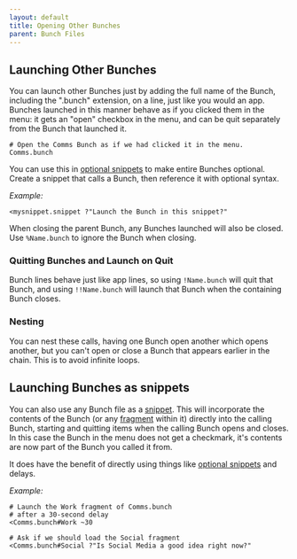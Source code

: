 ```yaml
---
layout: default
title: Opening Other Bunches
parent: Bunch Files
---
```

## Launching Other Bunches

You can launch other Bunches just by adding the full name of the Bunch, including the ".bunch" extension, on a line, just like you would an app. Bunches launched in this manner behave as if you clicked them in the menu: it gets an "open" checkbox in the menu, and can be quit separately from the Bunch that launched it.

	# Open the Comms Bunch as if we had clicked it in the menu.
	Comms.bunch

You can use this in [optional snippets](/bunch/docs/bunch-files/snippets.html#optionalsnippets) to make entire Bunches optional. Create a snippet that calls a Bunch, then reference it with optional syntax.

_Example:_

	<mysnippet.snippet ?"Launch the Bunch in this snippet?"

When closing the parent Bunch, any Bunches launched will also be closed. Use `%Name.bunch` to ignore the Bunch when closing.

### Quitting Bunches and Launch on Quit

Bunch lines behave just like app lines, so using `!Name.bunch` will quit that Bunch, and using `!!Name.bunch` will launch that Bunch when the containing Bunch closes.

### Nesting

You can nest these calls, having one Bunch open another which opens another, but you can't open or close a Bunch that appears earlier in the chain. This is to avoid infinite loops.

## Launching Bunches as snippets

You can also use any Bunch file as a [snippet](/bunch/docs/bunch-files/snippets.html). This will incorporate the contents of the Bunch (or any [fragment](/bunch/docs/bunch-files/snippets.html#fragments) within it) directly into the calling Bunch, starting and quitting items when the calling Bunch opens and closes. In this case the Bunch in the menu does not get a checkmark, it's contents are now part of the Bunch you called it from.

It does have the benefit of directly using things like [optional snippets](/bunch/docs/bunch-files/snippets.html#optionalsnippets) and delays.

_Example:_

	# Launch the Work fragment of Comms.bunch 
	# after a 30-second delay
	<Comms.bunch#Work ~30

	# Ask if we should load the Social fragment
	<Comms.bunch#Social ?"Is Social Media a good idea right now?"

